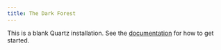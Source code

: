 ```yaml
---
title: The Dark Forest
---
```


This is a blank Quartz installation.
See the [documentation](https://quartz.jzhao.xyz) for how to get started.
